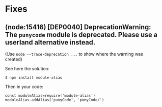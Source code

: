 # Fixes

## (node:15416) [DEP0040] DeprecationWarning: The `punycode` module is deprecated. Please use a userland alternative instead.

(Use `node --trace-deprecation ...` to show where the warning was created)

See here the solution:

```
$ npm install module-alias
```

Then in your code:

```
const moduleAlias=require('module-alias')
moduleAlias.addAlias('punyCode', 'punyCode/')
```

